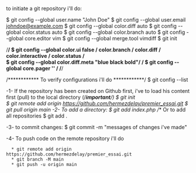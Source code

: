 to initiate a git repository i'll do:

$ git config --global user.name "John Doe"
$ git config --global user.email johndoe@example.com
$ git config --global color.diff auto
$ git config --global color.status auto
$ git config --global color.branch auto
$ git config --global core.editor vim
$ git config --global merge.tool vimdiff
$ git init

/******************************************************/
$ git config --global color.ui false                   /
  color.branch                                         /
  color.diff                                           /
  color.interactive                                    /
  color.status                                         /  
$ git config --global color.diff.meta "blue black bold"/
                                                       /
$ git config --global core.pager ''                    /
/******************************************************/

/************ To verify configurations i'll do ************/
$ git config --list


-1- If the repository has been created on Github first, i've to load his content first (pull) to the local directory (/**************important*************/)
      $ git init      
      $ git remote add origin https://github.com/hermezdelay/premier_essai.git
      $ git pull origin main
-2- To add a directory: 
      $ git add index.php
      /** Or to add all repositories
      $ git add .

-3- to commit changes:
      $ git commit -m "messages of changes i've made"

-4- To push code on the remote repository i'll do


      * git remote add origin https://github.com/hermezdelay/premier_essai.git
      * git branch -M main
      * git push -u origin main

